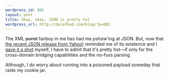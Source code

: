 ```yaml
--- 
wordpress_id: 802
layout: post
title: Okay, okay, JSON is pretty hot
wordpress_url: http://decafbad.com/blog/?p=802
---
```

The XML <strike>purist</strike> fanboy in me has had me *pshaw*'ing at JSON.  But, now that [the recent JSON release from Yahoo!][yj] reminded me of its existence and I [gave it a shot][gs] myself, I have to admit that it's pretty hot—if only for the cross-domain bridging capabilities and the no-fuss parsing.

Although, I do worry about running into a poisoned payload someday that raids my cookie jar. 

<!-- tags: webdev ajax json xml -->

[yj]: http://ws1.inf.scd.yahoo.com/common/json.html
[gs]: http://decafbad.com/2005/12/FeedMagick/docs/json-demo.html
